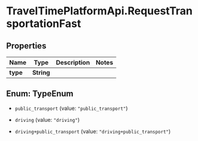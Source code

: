 # TravelTimePlatformApi.RequestTransportationFast

## Properties
Name | Type | Description | Notes
------------ | ------------- | ------------- | -------------
**type** | **String** |  | 


<a name="TypeEnum"></a>
## Enum: TypeEnum


* `public_transport` (value: `"public_transport"`)

* `driving` (value: `"driving"`)

* `driving+public_transport` (value: `"driving+public_transport"`)




